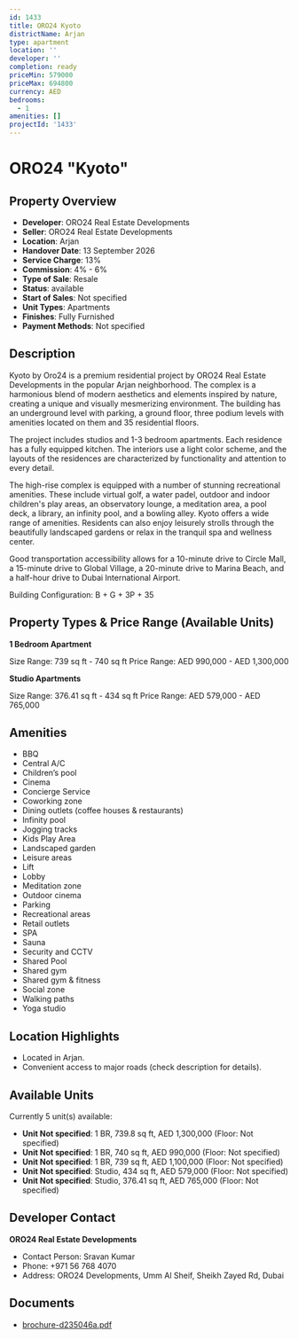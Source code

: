 ```yaml
---
id: 1433
title: ORO24 Kyoto
districtName: Arjan
type: apartment
location: ''
developer: ''
completion: ready
priceMin: 579000
priceMax: 694800
currency: AED
bedrooms:
  - 1
amenities: []
projectId: '1433'
---
```


# ORO24 "Kyoto"

## Property Overview
- **Developer**: ORO24 Real Estate Developments
- **Seller**: ORO24 Real Estate Developments
- **Location**: Arjan
- **Handover Date**: 13 September 2026
- **Service Charge**: 13%
- **Commission**: 4% - 6%
- **Type of Sale**: Resale
- **Status**: available
- **Start of Sales**: Not specified
- **Unit Types**: Apartments
- **Finishes**: Fully Furnished
- **Payment Methods**: Not specified

## Description
Kyoto by Oro24 is a premium residential project by ORO24 Real Estate Developments in the popular Arjan neighborhood. The complex is a harmonious blend of modern aesthetics and elements inspired by nature, creating a unique and visually mesmerizing environment. The building has an underground level with parking, a ground floor, three podium levels with amenities located on them and 35 residential floors.

The project includes studios and 1-3 bedroom apartments. Each residence has a fully equipped kitchen. The interiors use a light color scheme, and the layouts of the residences are characterized by functionality and attention to every detail.

The high-rise complex is equipped with a number of stunning recreational amenities. These include virtual golf, a water padel, outdoor and indoor children's play areas, an observatory lounge, a meditation area, a pool deck, a library, an infinity pool, and a bowling alley. Kyoto offers a wide range of amenities. Residents can also enjoy leisurely strolls through the beautifully landscaped gardens or relax in the tranquil spa and wellness center. 

Good transportation accessibility allows for a 10-minute drive to Circle Mall, a 15-minute drive to Global Village, a 20-minute drive to Marina Beach, and a half-hour drive to Dubai International Airport.

Building Configuration: B + G + 3P + 35

## Property Types & Price Range (Available Units)
**1 Bedroom Apartment**

Size Range: 739 sq ft - 740 sq ft
Price Range: AED 990,000 - AED 1,300,000

**Studio Apartments**

Size Range: 376.41 sq ft - 434 sq ft
Price Range: AED 579,000 - AED 765,000

## Amenities
- BBQ
- Central A/C
- Children’s pool
- Cinema
- Concierge Service
- Coworking zone
- Dining outlets  (coffee houses & restaurants)
- Infinity pool
- Jogging tracks
- Kids Play Area
- Landscaped garden
- Leisure areas
- Lift
- Lobby
- Meditation zone
- Outdoor cinema
- Parking
- Recreational areas
- Retail outlets
- SPA
- Sauna
- Security and CCTV
- Shared Pool
- Shared gym
- Shared gym & fitness
- Social zone
- Walking paths
- Yoga studio

## Location Highlights
- Located in Arjan.
- Convenient access to major roads (check description for details).

## Available Units
Currently 5 unit(s) available:
- **Unit Not specified**: 1 BR, 739.8 sq ft, AED 1,300,000 (Floor: Not specified)
- **Unit Not specified**: 1 BR, 740 sq ft, AED 990,000 (Floor: Not specified)
- **Unit Not specified**: 1 BR, 739 sq ft, AED 1,100,000 (Floor: Not specified)
- **Unit Not specified**: Studio, 434 sq ft, AED 579,000 (Floor: Not specified)
- **Unit Not specified**: Studio, 376.41 sq ft, AED 765,000 (Floor: Not specified)

## Developer Contact
**ORO24 Real Estate Developments**
- Contact Person: Sravan Kumar
- Phone: +971 56 768 4070
- Address: ORO24 Developments, Umm Al Sheif, Sheikh Zayed Rd, Dubai

## Documents
- [brochure-d235046a.pdf](https://cdn.geniemap.net/2024/07/12/VmCXihRFcHkmRCLtwNv6U42FPTRHqBjbCEovupri.pdf)
